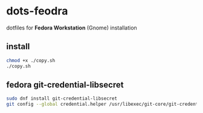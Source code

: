 # dots-feodra
dotfiles for **Fedora Workstation** (Gnome) installation

## install

```bash
chmod +x ./copy.sh 
./copy.sh 
```

## fedora git-credential-libsecret

```bash
sudo dnf install git-credential-libsecret
git config --global credential.helper /usr/libexec/git-core/git-credential-libsecret
```

